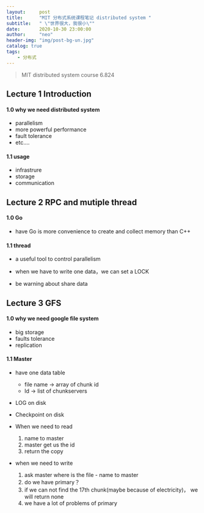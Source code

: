 ```yaml
---
layout:     post
title:      "MIT 分布式系统课程笔记 distributed system "
subtitle:   " \"世界很大，我很小\""
date:       2020-10-30 23:00:00
author:     "neo"
header-img: "img/post-bg-un.jpg"
catalog: true
tags:
    - 分布式
---
```


> MIT distributed system course 6.824

## Lecture 1 Introduction

#### 1.0 why we need distributed system

+ parallelism
+ more powerful performance
+ fault tolerance
+ etc....

#### 1.1 usage

+ infrastrure
+ storage
+ communication

## Lecture 2 RPC and mutiple thread

#### 1.0 Go

+ have Go is more convenience to create and collect memory than C++ 

#### 1.1 thread

+ a useful tool to control parallelism

+ when we have to write one data，we can set a LOCK
+ be warning about share data

## Lecture 3 GFS

#### 1.0 why we need google file system

+ big storage
+ faults tolerance
+ replication 

#### 1.1 Master

+ have one data table
  + file name -> array of chunk id
  + Id  -> list of chunkservers

+ LOG on disk
+ Checkpoint on disk
+ When we need to read 
  1. name to master
  2. master get us the id
  3. return the copy

+ when we need to write
  1. ask master where is the file - name to master
  2. do we have primary？
  3. if we can not find the 17th chunk(maybe because of electricity)， we will return none
  4. we have a lot of problems of primary

